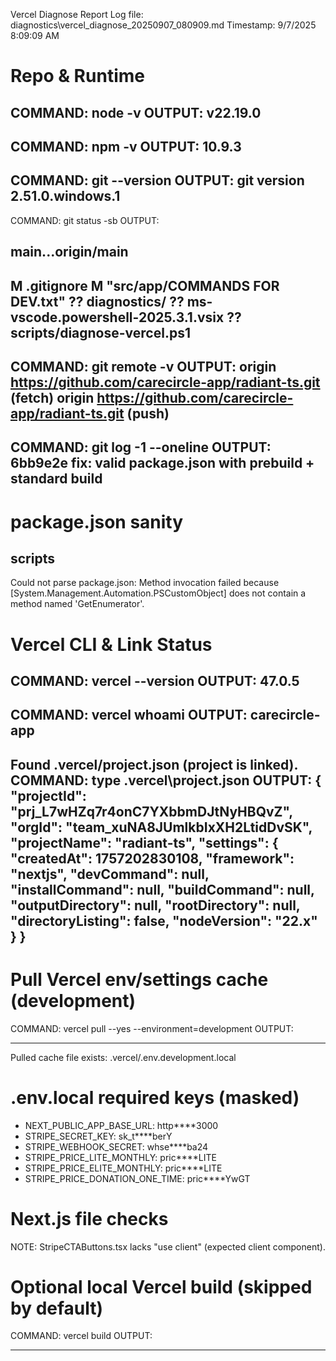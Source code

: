 Vercel Diagnose Report
Log file: diagnostics\vercel_diagnose_20250907_080909.md
Timestamp: 9/7/2025 8:09:09 AM


# Repo & Runtime

COMMAND: node -v
OUTPUT:
v22.19.0
-----

COMMAND: npm -v
OUTPUT:
10.9.3
-----

COMMAND: git --version
OUTPUT:
git version 2.51.0.windows.1
-----

COMMAND: git status -sb
OUTPUT:
## main...origin/main
 M .gitignore
 M "src/app/COMMANDS FOR DEV.txt"
?? diagnostics/
?? ms-vscode.powershell-2025.3.1.vsix
?? scripts/diagnose-vercel.ps1
-----

COMMAND: git remote -v
OUTPUT:
origin	https://github.com/carecircle-app/radiant-ts.git (fetch)
origin	https://github.com/carecircle-app/radiant-ts.git (push)
-----

COMMAND: git log -1 --oneline
OUTPUT:
6bb9e2e fix: valid package.json with prebuild + standard build
-----


# package.json sanity

## scripts
Could not parse package.json: Method invocation failed because [System.Management.Automation.PSCustomObject] does not contain a method named 'GetEnumerator'.

# Vercel CLI & Link Status

COMMAND: vercel --version
OUTPUT:
47.0.5
-----

COMMAND: vercel whoami
OUTPUT:
carecircle-app
-----

Found .vercel/project.json (project is linked).
COMMAND: type .vercel\project.json
OUTPUT:
{
  "projectId": "prj_L7wHZq7r4onC7YXbbmDJtNyHBQvZ",
  "orgId": "team_xuNA8JUmlkbIxXH2LtidDvSK",
  "projectName": "radiant-ts",
  "settings": {
    "createdAt": 1757202830108,
    "framework": "nextjs",
    "devCommand": null,
    "installCommand": null,
    "buildCommand": null,
    "outputDirectory": null,
    "rootDirectory": null,
    "directoryListing": false,
    "nodeVersion": "22.x"
  }
}
-----


# Pull Vercel env/settings cache (development)

COMMAND: vercel pull --yes --environment=development
OUTPUT:

-----

Pulled cache file exists: .vercel/.env.development.local

# .env.local required keys (masked)

* NEXT_PUBLIC_APP_BASE_URL: http****3000
* STRIPE_SECRET_KEY: sk_t****berY
* STRIPE_WEBHOOK_SECRET: whse****ba24
* STRIPE_PRICE_LITE_MONTHLY: pric****LITE
* STRIPE_PRICE_ELITE_MONTHLY: pric****LITE
* STRIPE_PRICE_DONATION_ONE_TIME: pric****YwGT

# Next.js file checks

NOTE: StripeCTAButtons.tsx lacks "use client" (expected client component).

# Optional local Vercel build (skipped by default)

COMMAND: vercel build
OUTPUT:

-----

